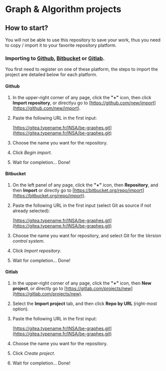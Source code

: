 # Graph & Algorithm projects

## How to start?

You will not be able to use this repository to save your work, thus you need to copy / import it to 
your favorite repository platform.

### Importing to [Github](https://github.com), [Bitbucket](https://bitbucket.org) or [Gitlab](https://gitlab.com).

You first need to register on one of these platform, the steps to import the project are detailed below for each platform.

#### Github

1. In the upper-right corner of any page, click the **"+"** icon, then click **Import repository**, or directlyu go to [https://github.com/new/import](https://github.com/new/import). 

2. Paste the following URL in the first input:
 
    [https://gitea.typename.fr/INSA/be-graphes.git](https://gitea.typename.fr/INSA/be-graphes.git)

3. Choose the name you want for the repository.

4. Click *Begin import*.

5. Wait for completion... Done!

#### Bitbucket

1. On the left panel of any page, click the **"+"** icon, then **Repository**, and then **Import** or directly go to [https://bitbucket.org/repo/import](https://bitbucket.org/repo/import). 

2. Paste the following URL in the first input (select Git as source if not already selected):
 
    [https://gitea.typename.fr/INSA/be-graphes.git](https://gitea.typename.fr/INSA/be-graphes.git)

3. Choose the name you want for repository, and select Git for the *Version control system*.

4. Click *Import repository*.

5. Wait for completion... Done!

#### Gitlab

1. In the upper-right corner of any page, click the **"+"** icon, then **New project**, or directly go to [https://gitlab.com/projects/new](https://gitlab.com/projects/new).

2. Select the **Import project** tab, and then click **Repo by URL** (right-most option).


3. Paste the following URL in the first input:
 
    [https://gitea.typename.fr/INSA/be-graphes.git](https://gitea.typename.fr/INSA/be-graphes.git)
    
4. Choose the name you want for the repository.

5. Click *Create project*.

6. Wait for completion... Done!